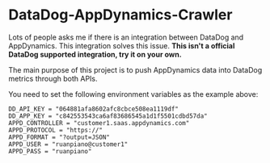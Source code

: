 # DataDog-AppDynamics-Crawler
Lots of people asks me if there is an integration between DataDog and AppDynamics. This integration solves this issue. **This isn't a official DataDog supported integration, try it on your own.**

The main purpose of this project is to push AppDynamics data into DataDog metrics through both APIs.

You need to set the following environment variables as the example above:

    DD_API_KEY = "064881afa8602afc8cbce508ea1119df"
    DD_APP_KEY = "c842553543ca6af83686545a1d1f5501cdbd57da" 
    APPD_CONTROLLER = "customer1.saas.appdynamics.com"
    APPD_PROTOCOL = "https://"
    APPD_FORMAT = "?output=JSON"
    APPD_USER = "ruanpiano@customer1"
    APPD_PASS = "ruanpiano"
